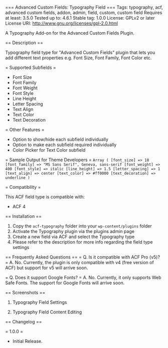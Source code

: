 === Advanced Custom Fields: Typography Field ===
Tags: typography, acf, advanced custom fields, addon, admin, field, custom, custom field
Requires at least: 3.5.0
Tested up to: 4.6.1
Stable tag: 1.0.0
License: GPLv2 or later
License URI: http://www.gnu.org/licenses/gpl-2.0.html

A Typography Add-on for the Advanced Custom Fields Plugin.

== Description ==

Typography field type for "Advanced Custom Fields" plugin that lets you add different text properties e.g. Font Size, Font Family, Font Color etc.

= Supported Subfields =
* Font Size
* Font Family
* Font Weight
* Font Style
* Line Height
* Letter Spacing
* Text Align
* Text Color
* Text Decoration

= Other Features =
* Option to show/hide each subfield individually
* Option to make each subfield required individually
* Color Picker for Text Color subfield

= Sample Output for Theme Developers =
`
Array
(
    [font_size] => 18
    [font_family] => "MS Sans Serif", Geneva, sans-serif
    [font_weight] => 400
    [font_style] => italic
    [line_height] => 1.5
    [letter_spacing] => 1
    [text_align] => center
    [text_color] => #ff0000
    [text_decoration] => underline
)
`

= Compatibility =

This ACF field type is compatible with:
* ACF 4

== Installation ==

1. Copy the `acf-typography` folder into your `wp-content/plugins` folder
2. Activate the Typography plugin via the plugins admin page
3. Create a new field via ACF and select the Typography type
4. Please refer to the description for more info regarding the field type settings

== Frequently Asked Questions ==
= Q. Is it compatible with ACF Pro (v5)? =
A. No. Currently, the plugin is only compatible with v4 (free version of ACF) but support for v5 will arrive soon.

= Q. Does it support Google Fonts? =
A. No. Currently, it only supports Web Safe Fonts. The support for Google Fonts will arrive soon.

== Screenshots ==

1. Typography Field Settings

2. Typography Field Content Editing

== Changelog ==

= 1.0.0 =
* Initial Release.